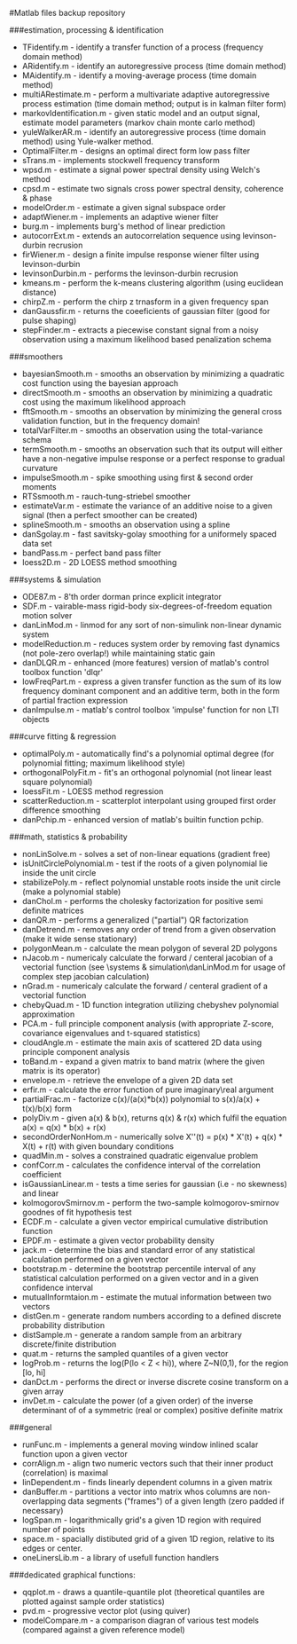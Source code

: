 #Matlab files backup repository

###estimation, processing & identification
* TFidentify.m - identify a transfer function of a process (frequency domain method)
* ARidentify.m - identify an autoregressive process (time domain method)
* MAidentify.m - identify a moving-average process (time domain method)
* multiARestimate.m - perform a multivariate adaptive autoregressive process estimation
                     (time domain method; output is in kalman filter form)
* markovIdentification.m - given static model and an output signal, estimate model parameters
                          (markov chain monte carlo method)
* yuleWalkerAR.m - identify an autoregressive process (time domain method) using Yule-walker method.
* OptimalFilter.m - designs an optimal direct form low pass filter
* sTrans.m - implements stockwell frequency transform
* wpsd.m - estimate a signal power spectral density using Welch's method
* cpsd.m - estimate two signals cross power spectral density, coherence & phase
* modelOrder.m - estimate a given signal subspace order
* adaptWiener.m - implements an adaptive wiener filter
* burg.m - implements burg's method of linear prediction
* autocorrExt.m - extends an autocorrelation sequence using levinson-durbin recrusion
* firWiener.m - design a finite impulse response wiener filter using levinson-durbin
* levinsonDurbin.m - performs the levinson-durbin recrusion
* kmeans.m - perform the k-means clustering algorithm (using euclidean distance)
* chirpZ.m - perform the chirp z trnasform in a given frequency span
* danGaussfir.m - returns the coeeficients of gaussian filter (good for pulse shaping)
* stepFinder.m - extracts a piecewise constant signal from a noisy observation
                 using a maximum likelihood based penalization schema

###smoothers
* bayesianSmooth.m - smooths an observation by minimizing a quadratic cost function using the bayesian approach
* directSmooth.m - smooths an observation by minimizing a quadratic cost using the maximum likelihood approach
* fftSmooth.m - smooths an observation by minimizing the general cross validation function, but in the frequency domain!
* totalVarFilter.m - smooths an observation using the total-variance schema
* termSmooth.m - smooths an observation such that its output will either have a non-negative impulse
                 response or a perfect response to gradual curvature
* impulseSmooth.m - spike smoothing using first & second order moments
* RTSsmooth.m - rauch-tung-striebel smoother
* estimateVar.m - estimate the variance of an additive noise to a given signal (then a perfect smoother can be created)
* splineSmooth.m - smooths an observation using a spline
* danSgolay.m - fast savitsky-golay smoothing for a uniformely spaced data set
* bandPass.m - perfect band pass filter
* loess2D.m - 2D LOESS method smoothing

###systems & simulation
* ODE87.m - 8'th order dorman prince explicit integrator
* SDF.m - vairable-mass rigid-body six-degrees-of-freedom equation motion solver
* danLinMod.m - linmod for any sort of non-simulink non-linear dynamic system
* modelReduction.m - reduces system order by removing fast dynamics (not pole-zero overlap!) while maintaining static gain
* danDLQR.m - enhanced (more features) version of matlab's control toolbox function 'dlqr'
* lowFreqPart.m - express a given transfer function as the sum of its low frequency dominant component
                  and an additive term, both in the form of partial fraction expression
* danImpulse.m - matlab's control toolbox 'impulse' function for non LTI objects

###curve fitting & regression
* optimalPoly.m - automatically find's a polynomial optimal degree (for polynomial fitting; maximum likelihood style)
* orthogonalPolyFit.m - fit's an orthogonal polynomial (not linear least square polynomial)
* loessFit.m - LOESS method regression
* scatterReduction.m - scatterplot interpolant using grouped first order difference smoothing
* danPchip.m - enhanced version of matlab's builtin function pchip.

###math, statistics & probability
* nonLinSolve.m - solves a set of non-linear equations (gradient free)
* isUnitCirclePolynomial.m - test if the roots of a given polynomial lie inside the unit circle
* stabilizePoly.m - reflect polynomial unstable roots inside the unit circle (make a polynomial stable)
* danChol.m - performs the cholesky factorization for positive semi definite matrices
* danQR.m - performs a generalized ("partial") QR factorization
* danDetrend.m - removes any order of trend from a given observation (make it wide sense stationary)
* polygonMean.m - calculate the mean polygon of several 2D polygons
* nJacob.m - numericaly calculate the forward / centeral jacobian of a vectorial function
             (see \systems & simulation\danLinMod.m for usage of complex step jacobian calculation)
* nGrad.m - numericaly calculate the forward / centeral gradient of a vectorial function
* chebyQuad.m - 1D function integration utilizing chebyshev polynomial approximation
* PCA.m - full principle component analysis (with appropriate Z-score, covariance eigenvalues and t-squared statistics)
* cloudAngle.m - estimate the main axis of scattered 2D data using principle component analysis
* toBand.m - expand a given matrix to band matrix (where the given matrix is its operator)
* envelope.m - retrieve the envelope of a given 2D data set
* erfir.m - calculate the error function of pure imaginary\real argument
* partialFrac.m - factorize c(x)/(a(x)*b(x)) polynomial to s(x)/a(x) + t(x)/b(x) form
* polyDiv.m - given a(x) & b(x), returns q(x) & r(x) which fulfil the equation a(x) = q(x) * b(x) + r(x)
* secondOrderNonHom.m - numerically solve X''(t) = p(x) * X'(t) + q(x) * X(t) + r(t) with given boundary conditions
* quadMin.m - solves a constrained quadratic eigenvalue problem
* confCorr.m - calculates the confidence interval of the correlation coefficient
* isGaussianLinear.m - tests a time series for gaussian (i.e - no skewness) and linear
* kolmogorovSmirnov.m - perform the two-sample kolmogorov-smirnov goodnes of fit hypothesis test
* ECDF.m - calculate a given vector empirical cumulative distribution function
* EPDF.m - estimate a given vector probability density
* jack.m - determine the bias and standard error of any statistical calculation performed on a given vector
* bootstrap.m - determine the bootstrap percentile interval of any statistical calculation performed
                on a given vector and in a given confidence interval
* mutualInformtaion.m - estimate the mutual information between two vectors
* distGen.m - generate random numbers according to a defined discrete probability distribution
* distSample.m - generate a random sample from an arbitrary discrete/finite distribution
* quat.m - returns the sampled quantiles of a given vector
* logProb.m - returns the log(P(lo < Z < hi)), where Z~N(0,1), for the region [lo, hi]
* danDct.m -  performs the direct or inverse discrete cosine transform on a given array
* invDet.m - calculate the power (of a given order) of the inverse determinant of of a symmetric (real or complex)
             positive definite matrix

###general
* runFunc.m - implements a general moving window inlined scalar function upon a given vector
* corrAlign.m - align two numeric vectors such that their inner product (correlation) is maximal
* linDependent.m - finds linearly dependent columns in a given matrix
* danBuffer.m - partitions a vector into matrix whos columns are non-overlapping data segments ("frames") of a given length
               (zero padded if necessary)
* logSpan.m - logarithmically grid's a given 1D region with required number of points
* space.m - spacially distibuted grid of a given 1D region, relative to its edges or center.
* oneLinersLib.m - a library of usefull function handlers
                       
###dedicated graphical functions:
* qqplot.m - draws a quantile-quantile plot (theoretical quantiles are plotted against sample order statistics)
* pvd.m - progressive vector plot (using quiver)
* modelCompare.m - a comparison diagran of various test models (compared against a given reference model)
